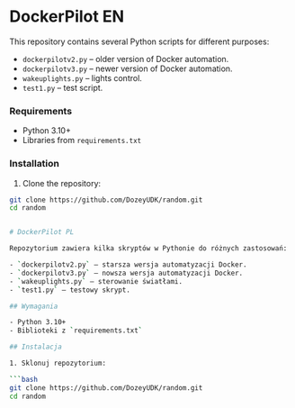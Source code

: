 
# DockerPilot EN

This repository contains several Python scripts for different purposes:

- `dockerpilotv2.py` – older version of Docker automation.
- `dockerpilotv3.py` – newer version of Docker automation.
- `wakeuplights.py` – lights control.
- `test1.py` – test script.

### Requirements

- Python 3.10+  
- Libraries from `requirements.txt`

### Installation

1. Clone the repository:

```bash
git clone https://github.com/DozeyUDK/random.git
cd random


# DockerPilot PL

Repozytorium zawiera kilka skryptów w Pythonie do różnych zastosowań:

- `dockerpilotv2.py` – starsza wersja automatyzacji Docker.
- `dockerpilotv3.py` – nowsza wersja automatyzacji Docker.
- `wakeuplights.py` – sterowanie światłami.
- `test1.py` – testowy skrypt.

## Wymagania

- Python 3.10+  
- Biblioteki z `requirements.txt`

## Instalacja

1. Sklonuj repozytorium:

```bash
git clone https://github.com/DozeyUDK/random.git
cd random

